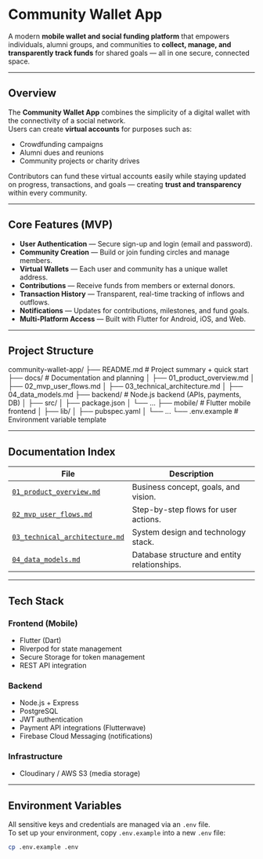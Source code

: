 # Community Wallet App

A modern **mobile wallet and social funding platform** that empowers individuals, alumni groups, and communities to **collect, manage, and transparently track funds** for shared goals — all in one secure, connected space.

---

## Overview

The **Community Wallet App** combines the simplicity of a digital wallet with the connectivity of a social network.  
Users can create **virtual accounts** for purposes such as:
- Crowdfunding campaigns  
- Alumni dues and reunions  
- Community projects or charity drives  

Contributors can fund these virtual accounts easily while staying updated on progress, transactions, and goals — creating **trust and transparency** within every community.

---

## Core Features (MVP)

- **User Authentication** — Secure sign-up and login (email and password).  
- **Community Creation** — Build or join funding circles and manage members.  
- **Virtual Wallets** — Each user and community has a unique wallet address.  
- **Contributions** — Receive funds from members or external donors.  
- **Transaction History** — Transparent, real-time tracking of inflows and outflows.  
- **Notifications** — Updates for contributions, milestones, and fund goals.  
- **Multi-Platform Access** — Built with Flutter for Android, iOS, and Web.

---

## Project Structure
community-wallet-app/
├── README.md # Project summary + quick start
├── docs/ # Documentation and planning
│ ├── 01_product_overview.md
│ ├── 02_mvp_user_flows.md
│ ├── 03_technical_architecture.md
│ ├── 04_data_models.md
├── backend/ # Node.js backend (APIs, payments, DB)
│ ├── src/
│ ├── package.json
│ └── ...
├── mobile/ # Flutter mobile frontend
│ ├── lib/
│ ├── pubspec.yaml
│ └── ...
└── .env.example # Environment variable template


---

## Documentation Index

| File | Description |
|------|--------------|
| [`01_product_overview.md`](./docs/01_product_overview.md) | Business concept, goals, and vision. |
| [`02_mvp_user_flows.md`](./docs/02_mvp_user_flows.md) | Step-by-step flows for user actions. |
| [`03_technical_architecture.md`](./docs/03_technical_architecture.md) | System design and technology stack. |
| [`04_data_models.md`](./docs/04_data_models.md) | Database structure and entity relationships. |

---

## Tech Stack

### **Frontend (Mobile)**
- Flutter (Dart)
- Riverpod for state management  
- Secure Storage for token management  
- REST API integration  

### **Backend**
- Node.js + Express  
- PostgreSQL  
- JWT authentication  
- Payment API integrations (Flutterwave)  
- Firebase Cloud Messaging (notifications)  

### **Infrastructure**
- Cloudinary / AWS S3 (media storage)

---

## Environment Variables

All sensitive keys and credentials are managed via an `.env` file.  
To set up your environment, copy `.env.example` into a new `.env` file:

```bash
cp .env.example .env

